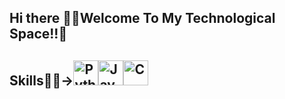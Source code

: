 ## Hi there 👋💫Welcome To My Technological Space!!🌌

## Skills👨‍💻-><img src="https://upload.wikimedia.org/wikipedia/commons/c/c3/Python-logo-notext.svg" alt="Python" width="40"/><img src="https://cdn.jsdelivr.net/gh/devicons/devicon/icons/java/java-original.svg" alt="Java" width="40"/><img src="https://cdn.jsdelivr.net/gh/devicons/devicon/icons/c/c-original.svg" alt="C" width="40"/>







   
 

             
          
             
          

<!--
**expanse88/expanse88** is a ✨ _special_ ✨ repository because its `README.md` (this file) appears on your GitHub profile.

Here are some ideas to get you started:

- 🔭 I’m currently working on ...
- 🌱 I’m currently learning ...
- 👯 I’m looking to collaborate on ...
- 🤔 I’m looking for help with ...
- 💬 Ask me about ...
            <img src="https://cdn.jsdelivr.net/gh/devicons/devicon@latest/icons/python/python-original.svg" />
          
- 📫 How to reach me: ...
- 😄 Pronouns: ...
- ⚡ Fun fact: ...
-->
